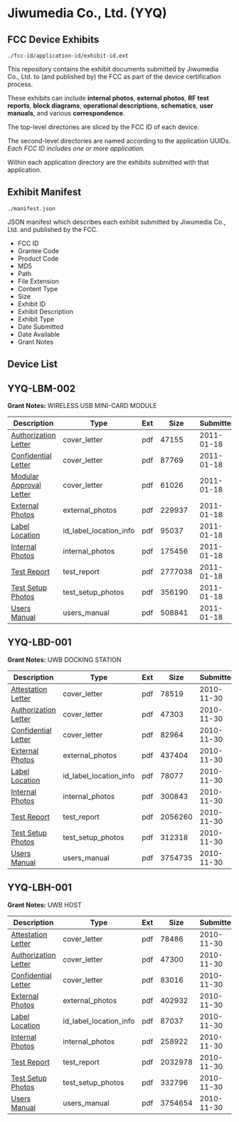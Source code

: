 # Jiwumedia Co., Ltd. (YYQ)
## FCC Device Exhibits

```
./fcc-id/application-id/exhibit-id.ext
```

This repository contains the exhibit documents submitted by Jiwumedia Co., Ltd. to (and published by) the FCC as part of the device certification process.

These exhibits can include **internal photos**, **external photos**, **RF test reports**, **block diagrams**, **operational descriptions**, **schematics**, **user manuals**, and various **correspondence**.

The top-level directories are sliced by the FCC ID of each device.

The second-level directories are named according to the application UUIDs. *Each FCC ID includes one or more application.*

Within each application directory are the exhibits submitted with that application. 

## Exhibit Manifest

```
./manifest.json
```

JSON manifest which describes each exhibit submitted by Jiwumedia Co., Ltd. and published by the FCC.

- FCC ID
- Grantee Code
- Product Code
- MD5
- Path
- File Extension
- Content Type
- Size
- Exhibit ID
- Exhibit Description
- Exhibit Type
- Date Submitted
- Date Available
- Grant Notes

## Device List
## YYQ-LBM-002
**Grant Notes:** WIRELESS USB MINI-CARD MODULE

| Description | Type | Ext | Size | Submitted | Available |
| ----------- | ---- | --- | ---- | --------- | --------- |
| [Authorization Letter](YYQ-LBM-002/7d48da2bace6d8c1585bfa3fd3704112/1406261.pdf) | cover_letter | pdf | 47155 | 2011-01-18 | 2011-02-08 |
| [Confidential Letter](YYQ-LBM-002/7d48da2bace6d8c1585bfa3fd3704112/1406262.pdf) | cover_letter | pdf | 87769 | 2011-01-18 | 2011-02-08 |
| [Modular Approval Letter](YYQ-LBM-002/7d48da2bace6d8c1585bfa3fd3704112/1406265.pdf) | cover_letter | pdf | 61026 | 2011-01-18 | 2011-02-08 |
| [External Photos](YYQ-LBM-002/7d48da2bace6d8c1585bfa3fd3704112/1406257.pdf) | external_photos | pdf | 229937 | 2011-01-18 | 2011-07-17 |
| [Label Location](YYQ-LBM-002/7d48da2bace6d8c1585bfa3fd3704112/1406263.pdf) | id_label_location_info | pdf | 95037 | 2011-01-18 | 2011-02-08 |
| [Internal Photos](YYQ-LBM-002/7d48da2bace6d8c1585bfa3fd3704112/1406258.pdf) | internal_photos | pdf | 175456 | 2011-01-18 | 2011-07-17 |
| [Test Report](YYQ-LBM-002/7d48da2bace6d8c1585bfa3fd3704112/1406264.pdf) | test_report | pdf | 2777038 | 2011-01-18 | 2011-02-08 |
| [Test Setup Photos](YYQ-LBM-002/7d48da2bace6d8c1585bfa3fd3704112/1406260.pdf) | test_setup_photos | pdf | 356190 | 2011-01-18 | 2011-07-17 |
| [Users Manual](YYQ-LBM-002/7d48da2bace6d8c1585bfa3fd3704112/1406259.pdf) | users_manual | pdf | 508841 | 2011-01-18 | 2011-07-17 |
## YYQ-LBD-001
**Grant Notes:** UWB DOCKING STATION

| Description | Type | Ext | Size | Submitted | Available |
| ----------- | ---- | --- | ---- | --------- | --------- |
| [Attestation Letter](YYQ-LBD-001/f2e80856aa9a52529d0733a2954c8c5d/1383656.pdf) | cover_letter | pdf | 78519 | 2010-11-30 | 2010-12-29 |
| [Authorization Letter](YYQ-LBD-001/f2e80856aa9a52529d0733a2954c8c5d/1383657.pdf) | cover_letter | pdf | 47303 | 2010-11-30 | 2010-12-29 |
| [Confidential Letter](YYQ-LBD-001/f2e80856aa9a52529d0733a2954c8c5d/1383658.pdf) | cover_letter | pdf | 82964 | 2010-11-30 | 2010-12-29 |
| [External Photos](YYQ-LBD-001/f2e80856aa9a52529d0733a2954c8c5d/1383652.pdf) | external_photos | pdf | 437404 | 2010-11-30 | 2011-05-29 |
| [Label Location](YYQ-LBD-001/f2e80856aa9a52529d0733a2954c8c5d/1383659.pdf) | id_label_location_info | pdf | 78077 | 2010-11-30 | 2010-12-29 |
| [Internal Photos](YYQ-LBD-001/f2e80856aa9a52529d0733a2954c8c5d/1383653.pdf) | internal_photos | pdf | 300843 | 2010-11-30 | 2011-05-29 |
| [Test Report](YYQ-LBD-001/f2e80856aa9a52529d0733a2954c8c5d/1383660.pdf) | test_report | pdf | 2056260 | 2010-11-30 | 2010-12-29 |
| [Test Setup Photos](YYQ-LBD-001/f2e80856aa9a52529d0733a2954c8c5d/1383655.pdf) | test_setup_photos | pdf | 312318 | 2010-11-30 | 2011-05-29 |
| [Users Manual](YYQ-LBD-001/f2e80856aa9a52529d0733a2954c8c5d/1383654.pdf) | users_manual | pdf | 3754735 | 2010-11-30 | 2011-05-29 |
## YYQ-LBH-001
**Grant Notes:** UWB HOST

| Description | Type | Ext | Size | Submitted | Available |
| ----------- | ---- | --- | ---- | --------- | --------- |
| [Attestation Letter](YYQ-LBH-001/0e92d2ffe62e21ea740f60f9c995f137/1383680.pdf) | cover_letter | pdf | 78486 | 2010-11-30 | 2010-12-29 |
| [Authorization Letter](YYQ-LBH-001/0e92d2ffe62e21ea740f60f9c995f137/1383681.pdf) | cover_letter | pdf | 47300 | 2010-11-30 | 2010-12-29 |
| [Confidential Letter](YYQ-LBH-001/0e92d2ffe62e21ea740f60f9c995f137/1383682.pdf) | cover_letter | pdf | 83016 | 2010-11-30 | 2010-12-29 |
| [External Photos](YYQ-LBH-001/0e92d2ffe62e21ea740f60f9c995f137/1383676.pdf) | external_photos | pdf | 402932 | 2010-11-30 | 2011-05-29 |
| [Label Location](YYQ-LBH-001/0e92d2ffe62e21ea740f60f9c995f137/1383683.pdf) | id_label_location_info | pdf | 87037 | 2010-11-30 | 2010-12-29 |
| [Internal Photos](YYQ-LBH-001/0e92d2ffe62e21ea740f60f9c995f137/1383677.pdf) | internal_photos | pdf | 258922 | 2010-11-30 | 2011-05-29 |
| [Test Report](YYQ-LBH-001/0e92d2ffe62e21ea740f60f9c995f137/1383684.pdf) | test_report | pdf | 2032978 | 2010-11-30 | 2010-12-29 |
| [Test Setup Photos](YYQ-LBH-001/0e92d2ffe62e21ea740f60f9c995f137/1383679.pdf) | test_setup_photos | pdf | 332796 | 2010-11-30 | 2011-05-29 |
| [Users Manual](YYQ-LBH-001/0e92d2ffe62e21ea740f60f9c995f137/1383678.pdf) | users_manual | pdf | 3754654 | 2010-11-30 | 2011-05-29 |
